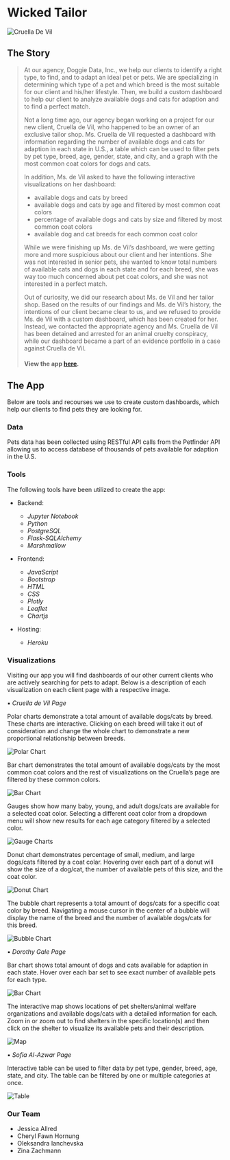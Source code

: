 # Wicked Tailor
![Cruella De Vil](img/cruella.jpg)

## The Story
> At our agency, Doggie Data, Inc., we help our clients to identify a right type, to find, and to adapt an ideal pet or pets. We are specializing in determining which type of a pet and which breed is the most suitable for our client and his/her lifestyle. Then, we build a custom dashboard to help our client to analyze available dogs and cats for adaption and to find a perfect match.
>
>Not a long time ago, our agency began working on a project for our new client, Cruella de Vil, who happened to be an owner of an exclusive tailor shop. Ms. Cruella de Vil requested a dashboard with information regarding the number of available dogs and cats for adaption in each state in U.S., a table which can be used to filter pets by pet type, breed, age, gender, state, and city, and a graph with the most common coat colors for dogs and cats.
>
>In addition, Ms. de Vil asked to have the following interactive visualizations on her dashboard:
>+ available dogs and cats by breed
>+ available dogs and cats by age and filtered by most common coat colors 
>+ percentage of available dogs and cats by size and filtered by most common coat colors
>+ available dog and cat breeds for each common coat color
>
>While we were finishing up Ms. de Vil’s dashboard, we were getting more and more suspicious about our client and her intentions. She was not interested in senior pets, she wanted to know total numbers of available cats and dogs in each state and for each breed, she was way too much concerned about pet coat colors, and she was not interested in a perfect match.
>
>Out of curiosity, we did our research about Ms. de Vil and her tailor shop. Based on the results of our findings and Ms. de Vil’s history, the intentions of our client became clear to us, and we refused to provide Ms. de Vil with a custom dashboard, which has been created for her. Instead, we contacted the appropriate agency and Ms. Cruella de Vil has been detained and arrested for an animal cruelty conspiracy, while our dashboard became a part of an evidence portfolio in a case against Cruella de Vil.
>
>#### View the app [here](https://unc-project-2.herokuapp.com/).

## The App

Below are tools and recourses we use to create custom dashboards, which help our clients to find pets they are looking for.

### Data

Pets data has been collected using RESTful API calls from the Petfinder API allowing us to access database of thousands of pets available for adaption in the U.S.

### Tools

The following tools have been utilized to create the app:

+ Backend:
  - *Jupyter Notebook*
  - *Python*
  - *PostgreSQL*
  - *Flask-SQLAlchemy* 
  - *Marshmallow*
  
+ Frontend:
  - *JavaScript*
  - *Bootstrap*
  - *HTML*
  - *CSS*
  - *Plotly*
  - *Leaflet*
  - *Chartjs*
  
+ Hosting:
  - *Heroku*

### Visualizations

Visiting our app you will find dashboards of our other current clients who are actively searching for pets to adapt. Below is a description of each visualization on each client page with a respective image.

▪️ *Cruella de Vil Page*

Polar charts demonstrate a total amount of available dogs/cats by breed. These charts are interactive. Clicking on each breed will take it out of consideration and change the     whole chart to demonstrate a new proportional relationship between breeds.

![Polar Chart](img/polar.png)


Bar chart demonstrates the total amount of available dogs/cats by the most common coat colors and the rest of visualizations on the Cruella’s page are filtered by these common    colors.

![Bar Chart](img/bar.png)

Gauges show how many baby, young, and adult dogs/cats are available for a selected coat color. Selecting a different coat color from a dropdown menu will show new results for each age category filtered by a selected color.

![Gauge Charts](img/gauges.png)

Donut chart demonstrates percentage of small, medium, and large dogs/cats filtered by a coat colar. Hovering over each part of a donut will show the size of a dog/cat, the number of available pets of this size, and the coat color.

![Donut Chart](img/donut.png)

The bubble chart represents a total amount of dogs/cats for a specific coat color by breed. Navigating a mouse cursor in the center of a bubble will display the name of the breed and the number of available dogs/cats for this breed.

![Bubble Chart](img/bubble.png)

▪️ *Dorothy Gale Page*

Bar chart shows total amount of dogs and cats available for adaption in each state. Hover over each bar set to see exact number of available pets for each type.

![Bar Chart](img/bars.png)

The interactive map shows locations of pet shelters/animal welfare organizations and available dogs/cats with a detailed information for each. Zoom in or zoom out to find shelters in the specific location(s) and then click on the shelter to visualize its available pets and their description. 

![Map](img/map.png)

▪️ *Sofia Al-Azwar Page*

Interactive table can be used to filter data by pet type, gender, breed, age, state, and city. The table can be filtered by one or multiple categories at once.

![Table](img/table.png)

### Our Team 

- Jessica Allred
- Cheryl Fawn Hornung
- Oleksandra Ianchevska
- Zina Zachmann
